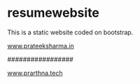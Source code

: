 # resumewebsite

This is a static website coded on bootstrap. 

www.prateeksharma.in

#################

www.prarthna.tech
